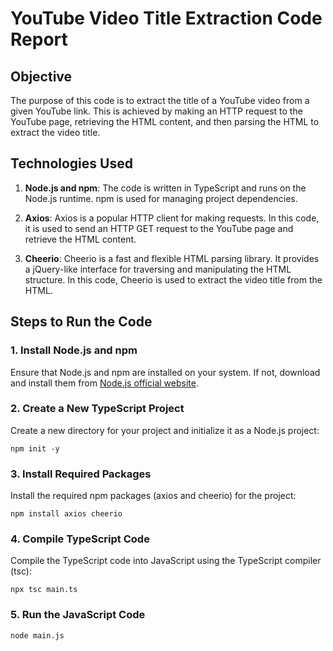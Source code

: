# YouTube Video Title Extraction Code Report

## Objective
The purpose of this code is to extract the title of a YouTube video from a given YouTube link. This is achieved by making an HTTP request to the YouTube page, retrieving the HTML content, and then parsing the HTML to extract the video title.

## Technologies Used
1. **Node.js and npm**: The code is written in TypeScript and runs on the Node.js runtime. npm is used for managing project dependencies.

2. **Axios**: Axios is a popular HTTP client for making requests. In this code, it is used to send an HTTP GET request to the YouTube page and retrieve the HTML content.

3. **Cheerio**: Cheerio is a fast and flexible HTML parsing library. It provides a jQuery-like interface for traversing and manipulating the HTML structure. In this code, Cheerio is used to extract the video title from the HTML.

## Steps to Run the Code

### 1. Install Node.js and npm
Ensure that Node.js and npm are installed on your system. If not, download and install them from [Node.js official website](https://nodejs.org/).

### 2. Create a New TypeScript Project
Create a new directory for your project and initialize it as a Node.js project:

```
npm init -y
```
### 3. Install Required Packages

Install the required npm packages (axios and cheerio) for the project:

```
npm install axios cheerio
```

### 4. Compile TypeScript Code

Compile the TypeScript code into JavaScript using the TypeScript compiler (tsc):

```
npx tsc main.ts
```

### 5. Run the JavaScript Code

```
node main.js
```
